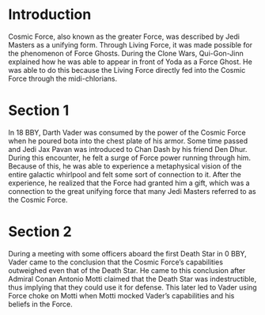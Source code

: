 # Introduction

Cosmic Force, also known as the greater Force, was described by Jedi Masters as a unifying form.
Through Living Force, it was made possible for the phenomenon of Force Ghosts.
During the Clone Wars, Qui-Gon-Jinn explained how he was able to appear in front of Yoda as a Force Ghost.
He was able to do this because the Living Force directly fed into the Cosmic Force through the midi-chlorians.

# Section 1

In 18 BBY, Darth Vader was consumed by the power of the Cosmic Force when he poured bota into the chest plate of his armor.
Some time passed and Jedi Jax Pavan was introduced to Chan Dash by his friend Den Dhur.
During this encounter, he felt a surge of Force power running through him.
Because of this, he was able to experience a metaphysical vision of the entire galactic whirlpool and felt some sort of connection to it.
After the experience, he realized that the Force had granted him a gift, which was a connection to the great unifying force that many Jedi Masters referred to as the Cosmic Force.

# Section 2

During a meeting with some officers aboard the first Death Star in 0 BBY, Vader came to the conclusion that the Cosmic Force’s capabilities outweighed even that of the Death Star.
He came to this conclusion after Admiral Conan Antonio Motti claimed that the Death Star was indestructible, thus implying that they could use it for defense.
This later led to Vader using Force choke on Motti when Motti mocked Vader’s capabilities and his beliefs in the Force.
